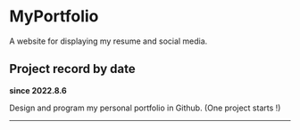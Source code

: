 # MyPortfolio

A website for displaying my resume and social media.



## Project record by date

**since 2022.8.6**

Design and program my  personal portfolio in Github. (One project starts !)

---

